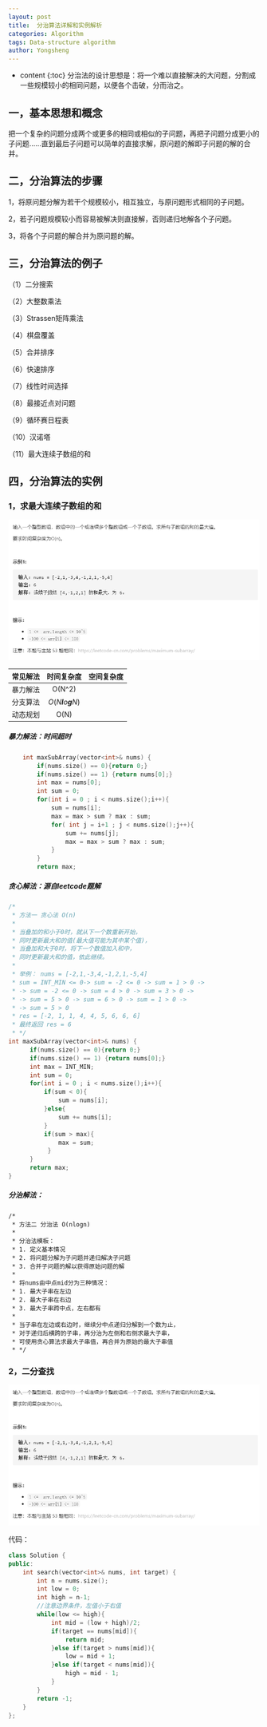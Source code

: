 ```yaml
---
layout: post
title:  分治算法详解和实例解析
categories: Algorithm
tags: Data-structure algorithm
author: Yongsheng
---
```


* content
{:toc}
分治法的设计思想是：将一个难以直接解决的大问题，分割成一些规模较小的相同问题，以便各个击破，分而治之。



## 一，基本思想和概念

把一个复杂的问题分成两个或更多的相同或相似的子问题，再把子问题分成更小的子问题……直到最后子问题可以简单的直接求解，原问题的解即子问题的解的合并。

## 二，分治算法的步骤

1，将原问题分解为若干个规模较小，相互独立，与原问题形式相同的子问题。

2，若子问题规模较小而容易被解决则直接解，否则递归地解各个子问题。

3，将各个子问题的解合并为原问题的解。

## 三，分治算法的例子

（1）二分搜索

（2）大整数乘法

（3）Strassen矩阵乘法

（4）棋盘覆盖

（5）合并排序

（6）快速排序

（7）线性时间选择

（8）最接近点对问题

（9）循环赛日程表

（10）汉诺塔

（11）最大连续子数组的和

## 四，分治算法的实例

### 1，求最大连续子数组的和

![](/images/leetcode_53.png)

| 常见解法 |      时间复杂度      | 空间复杂度 |
| :------: | :------------------: | :--------: |
| 暴力解法 |        O(N^2)        |            |
| 分支算法 | *O*(*N**l**o**g**N*) |            |
| 动态规划 |         O(N)         |            |

##### 暴力解法：时间超时

```c++
    int maxSubArray(vector<int>& nums) {
        if(nums.size() == 0){return 0;}
        if(nums.size() == 1) {return nums[0];}
        int max = nums[0];
        int sum = 0;
        for(int i = 0 ; i < nums.size();i++){
            sum = nums[i];
            max = max > sum ? max : sum;
            for( int j = i+1 ; j < nums.size();j++){
                sum += nums[j];
                max = max > sum ? max : sum;
            }
        }
        return max;
```

##### 贪心解法：源自leetcode题解

```c++
/*
 * 方法一 贪心法 O(n)
 *
 * 当叠加的和小于0时，就从下一个数重新开始，
 * 同时更新最大和的值(最大值可能为其中某个值)，
 * 当叠加和大于0时，将下一个数值加入和中，
 * 同时更新最大和的值，依此继续。
 *
 * 举例： nums = [-2,1,-3,4,-1,2,1,-5,4]
 * sum = INT_MIN <= 0-> sum = -2 <= 0 -> sum = 1 > 0 ->
 * -> sum = -2 <= 0 -> sum = 4 > 0 -> sum = 3 > 0 ->
 * -> sum = 5 > 0 -> sum = 6 > 0 -> sum = 1 > 0 ->
 * -> sum = 5 > 0
 * res = [-2, 1, 1, 4, 4, 5, 6, 6, 6]
 * 最终返回 res = 6
 * */
int maxSubArray(vector<int>& nums) {
      if(nums.size() == 0){return 0;}
      if(nums.size() == 1) {return nums[0];}
      int max = INT_MIN;
      int sum = 0;
      for(int i = 0 ; i < nums.size();i++){
          if(sum < 0){ 
              sum = nums[i];
          }else{
              sum += nums[i];
          }
          if(sum > max){
              max = sum;
           }       
      }
      return max;
}
```

##### 分治解法：

```
/*
 * 方法二 分治法 O(nlogn)
 *
 * 分治法模板：
 * 1. 定义基本情况
 * 2. 将问题分解为子问题并递归解决子问题
 * 3. 合并子问题的解以获得原始问题的解
 *
 * 将nums由中点mid分为三种情况：
 * 1. 最大子串在左边
 * 2. 最大子串在右边
 * 3. 最大子串跨中点，左右都有
 *
 * 当子串在左边或右边时，继续分中点递归分解到一个数为止，
 * 对于递归后横跨的子串，再分治为左侧和右侧求最大子串，
 * 可使用贪心算法求最大子串值，再合并为原始的最大子串值
 * */

```

### 2，二分查找

![](/images/leetcode_53.png)

代码：

```c++
class Solution {
public:
    int search(vector<int>& nums, int target) {
        int n = nums.size();
        int low = 0;
        int high = n-1;
        //注意边界条件，左值小于右值
        while(low <= high){
            int mid = (low + high)/2;
            if(target == nums[mid]){
                return mid;
            }else if(target > nums[mid]){
                low = mid + 1;
            }else if(target < nums[mid]){
                high = mid - 1;
            }
        }
        return -1;
    }
};
```





